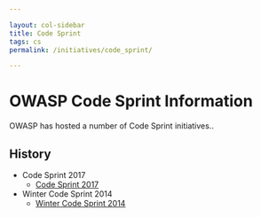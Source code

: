 ```yaml
---

layout: col-sidebar
title: Code Sprint
tags: cs
permalink: /initiatives/code_sprint/

---
```


# OWASP Code Sprint Information

OWASP has hosted a number of Code Sprint initiatives..

## History

- Code Sprint 2017
  - [Code Sprint 2017](code_sprint/cs2017)
- Winter Code Sprint 2014
  - [Winter Code Sprint 2014](code_sprint/wcs2014)
